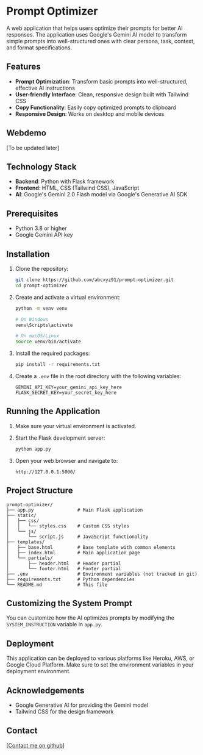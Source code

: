 # Prompt Optimizer

A web application that helps users optimize their prompts for better AI responses. The application uses Google's Gemini AI model to transform simple prompts into well-structured ones with clear persona, task, context, and format specifications.

## Features

- **Prompt Optimization**: Transform basic prompts into well-structured, effective AI instructions
- **User-friendly Interface**: Clean, responsive design built with Tailwind CSS
- **Copy Functionality**: Easily copy optimized prompts to clipboard
- **Responsive Design**: Works on desktop and mobile devices

## Webdemo

[To be updated later]

## Technology Stack

- **Backend**: Python with Flask framework
- **Frontend**: HTML, CSS (Tailwind CSS), JavaScript
- **AI**: Google's Gemini 2.0 Flash model via Google's Generative AI SDK

## Prerequisites

- Python 3.8 or higher
- Google Gemini API key

## Installation

1. Clone the repository:
   ```bash
   git clone https://github.com/abcxyz91/prompt-optimizer.git
   cd prompt-optimizer
   ```

2. Create and activate a virtual environment:
   ```bash
   python -m venv venv
   
   # On Windows
   venv\Scripts\activate
   
   # On macOS/Linux
   source venv/bin/activate
   ```

3. Install the required packages:
   ```bash
   pip install -r requirements.txt
   ```

4. Create a `.env` file in the root directory with the following variables:
   ```
   GEMINI_API_KEY=your_gemini_api_key_here
   FLASK_SECRET_KEY=your_secret_key_here
   ```

## Running the Application

1. Make sure your virtual environment is activated.

2. Start the Flask development server:
   ```bash
   python app.py
   ```

3. Open your web browser and navigate to:
   ```
   http://127.0.0.1:5000/
   ```

## Project Structure

```
prompt-optimizer/
├── app.py                # Main Flask application
├── static/
│   ├── css/
│   │   └── styles.css    # Custom CSS styles
│   └── js/
│       └── script.js     # JavaScript functionality
├── templates/
│   ├── base.html         # Base template with common elements
│   ├── index.html        # Main application page
│   └── partials/
│       ├── header.html   # Header partial
│       └── footer.html   # Footer partial
├── .env                  # Environment variables (not tracked in git)
├── requirements.txt      # Python dependencies
└── README.md             # This file
```

## Customizing the System Prompt

You can customize how the AI optimizes prompts by modifying the `SYSTEM_INSTRUCTION` variable in `app.py`.

## Deployment

This application can be deployed to various platforms like Heroku, AWS, or Google Cloud Platform. Make sure to set the environment variables in your deployment environment.

## Acknowledgements

- Google Generative AI for providing the Gemini model
- Tailwind CSS for the design framework

## Contact

[[Contact me on github](https://github.com/abcxyz91)]